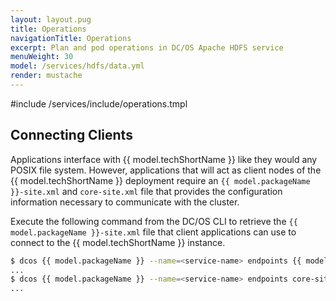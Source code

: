 ```yaml
---
layout: layout.pug
title: Operations
navigationTitle: Operations
excerpt: Plan and pod operations in DC/OS Apache HDFS service
menuWeight: 30
model: /services/hdfs/data.yml
render: mustache
---
```


#include /services/include/operations.tmpl

## Connecting Clients

Applications interface with {{ model.techShortName }} like they would any POSIX file system. However, applications that will act as client nodes of the {{ model.techShortName }} deployment require an `{{ model.packageName }}-site.xml` and `core-site.xml` file that provides the configuration information necessary to communicate with the cluster.

Execute the following command from the DC/OS CLI to retrieve the `{{ model.packageName }}-site.xml` file that client applications can use to connect to the {{ model.techShortName }} instance.

```bash
$ dcos {{ model.packageName }} --name=<service-name> endpoints {{ model.packageName }}-site.xml
...
$ dcos {{ model.packageName }} --name=<service-name> endpoints core-site.xml
...
```
